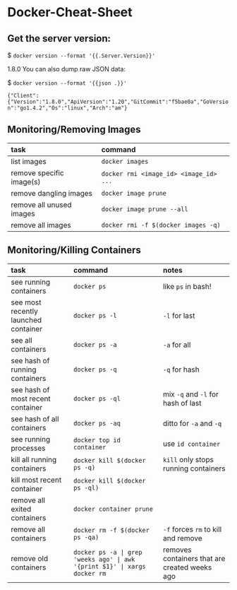# Docker-Cheat-Sheet



## Get the server version:

$ `docker version --format '{{.Server.Version}}'`

1.8.0
You can also dump raw JSON data:

$ `docker version --format '{{json .}}'`

`{"Client":{"Version":"1.8.0","ApiVersion":"1.20","GitCommit":"f5bae0a","GoVersion":"go1.4.2","Os":"linux","Arch":"am"}`




## Monitoring/Removing Images

| task | command |
|:-----|:--------|
| list images | `docker images` |
| remove specific image(s) | `docker rmi <image_id> <image_id> ...` |
| remove dangling images | `docker image prune` |
| remove all unused images | `docker image prune --all` |
| remove all images | `docker rmi -f $(docker images -q)` |


## Monitoring/Killing Containers

| task | command | notes|
|:-----|:--------|:-----|
| see running containers | `docker ps` | like `ps` in bash! |
| see most recently launched container | `docker ps -l` | `-l` for last |
| see all containers | `docker ps -a` | `-a` for all |
| see hash of running containers | `docker ps -q` | `-q` for hash |
| see hash of most recent container | `docker ps -ql` | mix `-q` and `-l` for hash of last |
| see hash of all containers | `docker ps -aq` | ditto for `-a` and `-q` |
| see running processes | `docker top id container` | use `id container` |
| kill all running containers | `docker kill $(docker ps -q)` | `kill` only stops running containers |
| kill most recent container | `docker kill $(docker ps -ql)` |
| remove all exited containers | `docker container prune` |
| remove all containers | `docker rm -f $(docker ps -qa)` | `-f` forces `rm` to kill and remove |
| remove old containers | `docker ps -a \| grep 'weeks ago' \| awk '{print $1}' \| xargs docker rm` | removes containers that are created weeks ago |
